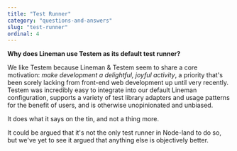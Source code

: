 ```yaml
---
title: "Test Runner"
category: "questions-and-answers"
slug: "test-runner"
ordinal: 4
---
```


__Why does Lineman use Testem as its default test runner?__

We like Testem because Lineman & Testem seem to share a core motivation: *make development a delightful, joyful activity*, a priority that's been sorely lacking from front-end web development up until very recently. Testem was incredibly easy to integrate into our default Lineman configuration, supports a variety of test library adapters and usage patterns for the benefit of users, and is otherwise unopinionated and unbiased.

It does what it says on the tin, and not a thing more.

It could be argued that it's not the only test runner in Node-land to do so, but we've yet to see it argued that anything else is objectively better.
